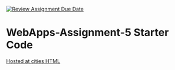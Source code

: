 [![Review Assignment Due Date](https://classroom.github.com/assets/deadline-readme-button-24ddc0f5d75046c5622901739e7c5dd533143b0c8e959d652212380cedb1ea36.svg)](https://classroom.github.com/a/7kKA03Up)
# WebApps-Assignment-5 Starter Code
<a href = "https://44-563-webapps-f23.github.io/44563-webapps-f23-assignment5-rehanmohammed/Cities.html">Hosted at cities HTML</a>
